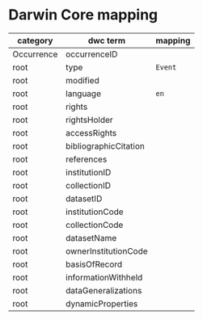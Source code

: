 # Darwin Core mapping

category | dwc term | mapping
--- | --- | ---
Occurrence  | occurrenceID | 
root	| type | `Event`
root	| modified | 
root	| language | `en`
root	| rights | 
root	| rightsHolder | 
root	| accessRights | 
root	| bibliographicCitation | 
root	| references | 
root	| institutionID | 
root	| collectionID | 
root	| datasetID | 
root	| institutionCode | 
root	| collectionCode | 
root	| datasetName | 
root	| ownerInstitutionCode | 
root	| basisOfRecord | 
root	| informationWithheld | 
root	| dataGeneralizations | 
root	| dynamicProperties | 
